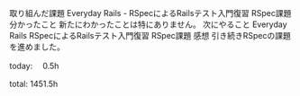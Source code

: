 取り組んだ課題
Everyday Rails - RSpecによるRailsテスト入門復習
RSpec課題
分かったこと
新たにわかったことは特にありません。
次にやること
Everyday Rails
RSpecによるRailsテスト入門復習
RSpec課題
感想
引き続きRSpecの課題を進めました。

today: 　0.5h

total: 1451.5h